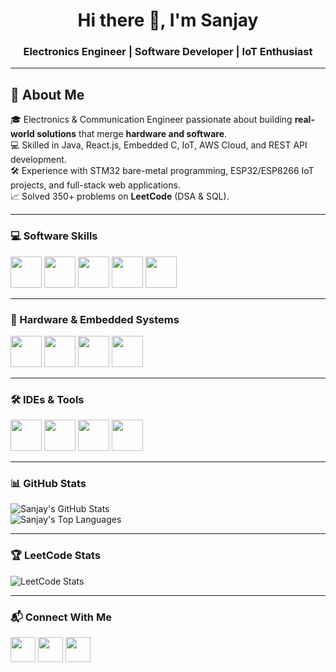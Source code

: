 <!-- Header -->
<h1 align="center">Hi there 👋, I'm Sanjay</h1>
<h3 align="center">Electronics Engineer | Software Developer | IoT Enthusiast</h3>

---

## 🚀 About Me
🎓 Electronics & Communication Engineer passionate about building **real-world solutions** that merge **hardware and software**.  
💻 Skilled in Java, React.js, Embedded C, IoT, AWS Cloud, and REST API development.  
🛠️ Experience with STM32 bare-metal programming, ESP32/ESP8266 IoT projects, and full-stack web applications.  
📈 Solved 350+ problems on **LeetCode** (DSA & SQL).  

---

### 💻 Software Skills
<p>
  <img height="50" src="https://cdn.jsdelivr.net/gh/devicons/devicon/icons/java/java-original.svg"/>
  <img height="50" src="https://cdn.jsdelivr.net/gh/devicons/devicon/icons/react/react-original.svg"/>
  <img height="50" src="https://cdn.jsdelivr.net/gh/devicons/devicon/icons/javascript/javascript-original.svg"/>
  <img height="50" src="https://cdn.jsdelivr.net/gh/devicons/devicon/icons/mysql/mysql-original.svg"/>
  <img height="50" src="https://cdn.jsdelivr.net/gh/devicons/devicon/icons/amazonwebservices/amazonwebservices-original.svg"/>
</p>

---

### 🔧 Hardware & Embedded Systems
<p>
  <img height="50" src="https://cdn.jsdelivr.net/gh/devicons/devicon/icons/c/c-original.svg"/>
  <img height="50" src="https://cdn.jsdelivr.net/gh/devicons/devicon/icons/embeddedc/embeddedc-original.svg"/>
  <img height="50" src="https://cdn.jsdelivr.net/gh/devicons/devicon/icons/arduino/arduino-original.svg"/>
  <img height="50" src="https://cdn.jsdelivr.net/gh/devicons/devicon/icons/firebase/firebase-plain.svg"/>
</p>

---

### 🛠 IDEs & Tools
<p>
  <img height="50" src="https://cdn.jsdelivr.net/gh/devicons/devicon/icons/vscode/vscode-original.svg"/>
  <img height="50" src="https://cdn.jsdelivr.net/gh/devicons/devicon/icons/eclipse/eclipse-original.svg"/>
  <img height="50" src="https://cdn.jsdelivr.net/gh/devicons/devicon/icons/git/git-original.svg"/>
  <img height="50" src="https://cdn.jsdelivr.net/gh/devicons/devicon/icons/figma/figma-original.svg"/>
</p>

---

### 📊 GitHub Stats
![Sanjay's GitHub Stats](https://github-readme-stats.vercel.app/api?username=ms-sanjay&theme=default&show_icons=true&hide_border=true&count_private=true)  
![Sanjay's Top Languages](https://github-readme-stats.vercel.app/api/top-langs/?username=ms-sanjay&theme=default&show_icons=true&hide_border=true&layout=compact)  

---

### 🏆 LeetCode Stats
![LeetCode Stats](https://leetcard.jacoblin.cool/Sanjay_2?theme=light&font=Source%20Code%20Pro&ext=contest)

---

### 📬 Connect With Me
<p>
  <a href="https://www.linkedin.com/in/sanjay234/"><img height="40" src="https://cdn.jsdelivr.net/gh/devicons/devicon/icons/linkedin/linkedin-original.svg"/></a>
  <a href="https://leetcode.com/Sanjay_2/"><img height="40" src="https://upload.wikimedia.org/wikipedia/commons/1/19/LeetCode_logo_black.png"/></a>
  <a href="https://github.com/ms-sanjay"><img height="40" src="https://cdn.jsdelivr.net/gh/devicons/devicon/icons/github/github-original.svg"/></a>
</p>
